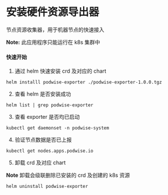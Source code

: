 # 安装硬件资源导出器

节点资源收集器，用于机器节点的快速接入

**Note:** 此应用程序只能运行在 k8s 集群中

#### 快速开始 <a href="#usercontent-kuai-su-kai-shi" id="usercontent-kuai-su-kai-shi"></a>

1. 通过 helm 快速安装 crd 及对应的 chart

```
helm installl podwise-exporter ./podwise-exporter-1.0.0.tgz
```

2. 查看 helm 是否安装成功

```
helm list | grep podwise-exporter
```

3. 查看 exporter 是否均已启动

```
kubectl get daemonset -n podwise-system
```

4. 验证节点数据是否已上报

```
kubectl get nodes.apps.podwise.io
```

5. 卸载 crd 及对应 chart

**Note** 卸载会级联删除已安装的 crd 及创建的 k8s 资源

```
helm uninstall podwise-exporter
```
